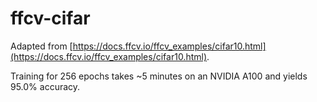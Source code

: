 # ffcv-cifar

Adapted from [https://docs.ffcv.io/ffcv_examples/cifar10.html](https://docs.ffcv.io/ffcv_examples/cifar10.html).

Training for 256 epochs takes ~5 minutes on an NVIDIA A100 and yields 95.0% accuracy.

